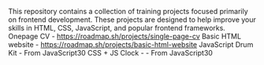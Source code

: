 This repository contains a collection of training projects focused primarily on frontend development. These projects are designed to help improve your skills in HTML, CSS, JavaScript, and popular frontend frameworks.
Onepage CV - https://roadmap.sh/projects/single-page-cv
Basic HTML website - https://roadmap.sh/projects/basic-html-website
JavaScript Drum Kit - From JavaScript30
CSS + JS Clock - - From JavaScript30

